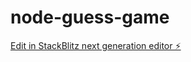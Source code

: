 # node-guess-game

[Edit in StackBlitz next generation editor ⚡️](https://stackblitz.com/~/github.com/christopheMeudec/node-guess-game)